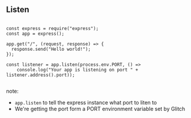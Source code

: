 ## Listen

<pre><code data-trim data-noescape class="hljs" data-line-numbers="8,9">
const express = require("express");
const app = express();

app.get("/", (request, response) => {
  response.send("Hello world!");
});

const listener = app.listen(process.env.PORT, () =>
    console.log("Your app is listening on port " + listener.address().port));

</code></pre>

note:
 - `app.listen` to tell the express instance what port to liten to
 - We're getting the port form a PORT environment variable set by Glitch